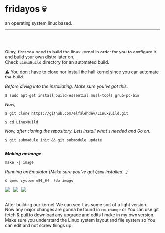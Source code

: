 # fridayos :skull: 
an operating system linux based. 

<hr />
<br />
<br />

Okay, first you need to build the linux kernel in order for you to configure it and build your own distro later on. <br />
Check ```LinuxBuild``` directory for an automated build. 


:warning: You don't have to clone nor install the hall kernel since you can automate the build. <br />

<i> Before diving into the installating. Make sure you've got this. </i><br />
```
$ sudo apt-get install build-essential musl-tools grub-pc-bin
```
<i> Now, </i> 
```
$ git clone https://github.com/elfalehdev/LinuxBuild.git 

$ cd LinuxBuild 
```
<i>Now, after cloning the repository. Lets install what's needed and Go on. </i>

```
$ git submodule init && git submodule update 
 
```
<i> <b> Making an image </b> </i> 
```
make -j image 
```

<i> Running on Emulator (Make sure you've got `Qemu` installed...) </i>
```
$ qemu-system-x86_64 -hda image 
``` 

<img src="fridayosSC1.png" style="float: left; margin-right: 10px;" />
<img src="fridayosSC2.png" style="float: left; margin-right: 10px;" />
<img src="fridayosSC3.png" style="float: left; margin-right: 10px;" />

<br/>
<br /> 

After building our kernel. We can see it as some sort of a light version. <br />
Now any major changes are gonna be found in `cm-change` or You can use git fetch & pull to download any upgrade and edits I make in my own version. <br />
Make sure you understand the Linux system layout and file system so You can edit and not screw things up. <br />






